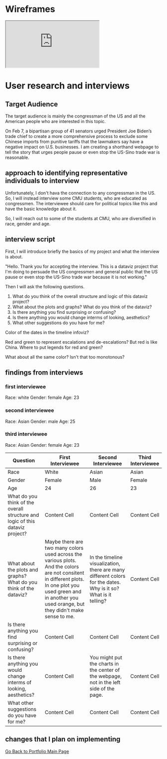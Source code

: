 
 
# Wireframes


<iframe src="https://preview.shorthand.com/Wva3qby3cfOxygqE"></iframe>



# User research and interviews
## Target Audience
The target audience is mainly the congressman of the US and all the American people who are interested in this topic.

On Feb 7, a bipartisan group of 41 senators urged President Joe Biden’s trade chief to create a more comprehensive process to exclude some Chinese imports from punitive tariffs that the lawmakers say have a negative impact on U.S. businesses. I am creating a shorthand webpage to tell the story that urges people pause or even stop the US-Sino trade war is reasonable.


## approach to identifying representative individuals to interview
Unfortunately, I don't hava the connection to any congressman in the US. So, I will instead interview some CMU students, who are educated as congressmen. The interviewee should care for political topics like this and have the basic knowledge about it.

So, I will reach out to some of the students at CMU, who are diversified in race, gender and age. 

## interview script
First, I will introduce briefly the basics of my project and what the interview is about.

"Hello. Thank you for accepting the interview. This is a dataviz project that I'm doing to persuade the US congressmen and general public that the US pause or even stop the US-Sino trade war because it is not working." 

Then I will ask the following questions.

1. What do you think of the overall structure and logic of this dataviz project?
2. What about the plots and graphs? What do you think of the dataviz?
3. Is there anything you find surprising or confusing?
4. Is there anything you would change interms of looking, aesthetics?
5. What other suggestions do you have for me?

Color of the dates in the timeline infoviz?


Red and green to represent escalations and de-escalations? But red is like China. Where to put legends for red and green?

What about all the same color? Isn't that too monotonous?

## findings from interviews
### first interviewee
Race: white
Gender: female
Age: 23


### second interviewee
Race: Asian
Gender: male
Age: 25


### third interviewee
Race: Asian
Gender: female
Age: 23

| Question  | First Interviewee | Second Interviewee | Third Interviewee |
| ------------- | ------------- | ------------- | ------------- |
| Race | White | Asian | Asian |
| Gender | Female | Male | Female |
| Age | 24 | 26 | 23 |
| What do you think of the overall structure and logic of this dataviz project?  | Content Cell  | Content Cell  | Content Cell  |
| What about the plots and graphs? What do you think of the dataviz?  | Maybe there are two many colors used across the various plots. And the colors are not consitent in different plots. In one plot you used green and in another you used orange, but they didn't make sense to me.  | In the timeline visualization, there are many different colors for the dates. Why is it so? What is it telling?  | Content Cell  |
| Is there anything you find surprising or confusing? | Content Cell  | Content Cell  | Content Cell  |
| Is there anything you would change interms of looking, aesthetics?  | Content Cell  | You might put the charts in the center of the webpage, not in the left side of the page. | Content Cell  |
| What other suggestions do you have for me? | Content Cell  | Content Cell  | Content Cell  |



## changes that I plan on implementing


[Go Back to Portfolio Main Page](https://yxh9876.github.io/Xuhang94470/Xuhang94470)
